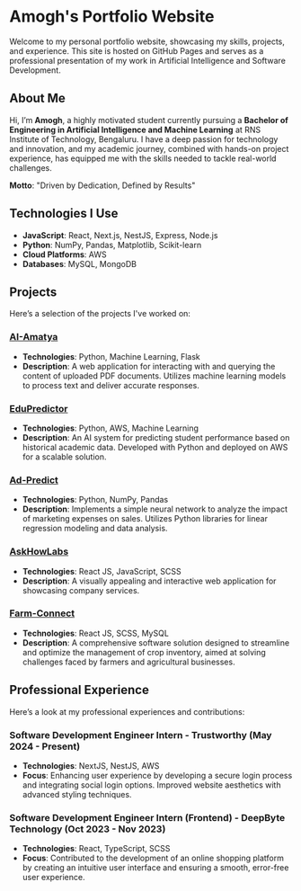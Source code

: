 # Amogh's Portfolio Website

Welcome to my personal portfolio website, showcasing my skills, projects, and experience. This site is hosted on GitHub Pages and serves as a professional presentation of my work in Artificial Intelligence and Software Development.

## About Me

Hi, I’m **Amogh**, a highly motivated student currently pursuing a **Bachelor of Engineering in Artificial Intelligence and Machine Learning** at RNS Institute of Technology, Bengaluru. I have a deep passion for technology and innovation, and my academic journey, combined with hands-on project experience, has equipped me with the skills needed to tackle real-world challenges.

**Motto**: "Driven by Dedication, Defined by Results"

## Technologies I Use

- **JavaScript**: React, Next.js, NestJS, Express, Node.js
- **Python**: NumPy, Pandas, Matplotlib, Scikit-learn
- **Cloud Platforms**: AWS
- **Databases**: MySQL, MongoDB

## Projects

Here’s a selection of the projects I've worked on:

### [AI-Amatya](#)
- **Technologies**: Python, Machine Learning, Flask
- **Description**: A web application for interacting with and querying the content of uploaded PDF documents. Utilizes machine learning models to process text and deliver accurate responses.

### [EduPredictor](#)
- **Technologies**: Python, AWS, Machine Learning
- **Description**: An AI system for predicting student performance based on historical academic data. Developed with Python and deployed on AWS for a scalable solution.

### [Ad-Predict](#)
- **Technologies**: Python, NumPy, Pandas
- **Description**: Implements a simple neural network to analyze the impact of marketing expenses on sales. Utilizes Python libraries for linear regression modeling and data analysis.

### [AskHowLabs](#)
- **Technologies**: React JS, JavaScript, SCSS
- **Description**: A visually appealing and interactive web application for showcasing company services.

### [Farm-Connect](#)
- **Technologies**: React JS, SCSS, MySQL
- **Description**: A comprehensive software solution designed to streamline and optimize the management of crop inventory, aimed at solving challenges faced by farmers and agricultural businesses.

## Professional Experience

Here’s a look at my professional experiences and contributions:

### Software Development Engineer Intern - **Trustworthy** (May 2024 - Present)
- **Technologies**: NextJS, NestJS, AWS
- **Focus**: Enhancing user experience by developing a secure login process and integrating social login options. Improved website aesthetics with advanced styling techniques.

### Software Development Engineer Intern (Frontend) - **DeepByte Technology** (Oct 2023 - Nov 2023)
- **Technologies**: React, TypeScript, SCSS
- **Focus**: Contributed to the development of an online shopping platform by creating an intuitive user interface and ensuring a smooth, error-free user experience.
